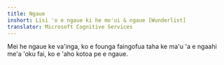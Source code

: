 ```yaml
---
title: Ngaue
inshort: Lisi 'o e ngaue ki he mo'ui & ngaue [Wunderlist]
translator: Microsoft Cognitive Services
---
```


Mei he ngaue ke va'inga, ko e founga faingofua taha ke ma'u 'a e ngaahi me'a 'oku fai, ko e 'aho kotoa pe e ngaue.



